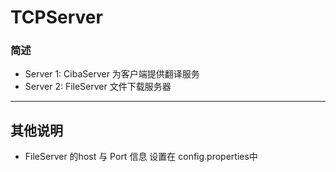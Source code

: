 # TCPServer
### 简述
+ Server 1: CibaServer 为客户端提供翻译服务
+ Server 2: FileServer 文件下载服务器
----
## 其他说明
+ FileServer 的host 与 Port 信息 设置在 config.properties中
